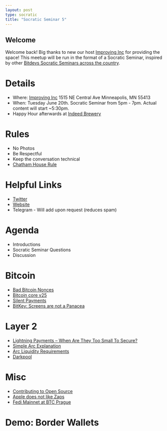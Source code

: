 ```yaml
---
layout: post
type: socratic
title: "Socratic Seminar 5"
---
```


## Welcome

Welcome back! Big thanks to new our host [Improving Inc](https://improving.com/) for providing the space!
This meetup will be run in the format of a Socratic Seminar, inspired by other [Bitdevs Socratic Seminars across the country](https://bitdevs.org/cities).

# Details
 - Where: [Improving Inc](https://www.google.com/maps/place/1515+NE+Central+Ave,+Minneapolis,+MN+55413/@45.0037797,-93.2469316,17z/data=!4m6!3m5!1s0x52b32d965c06ad57:0x277e62e6c3015129!8m2!3d45.0039428!4d-93.2456978!16s%2Fg%2F11bw3z3dw6) 1515 NE Central Ave Minneapolis, MN 55413
 - When: Tuesday June 20th. Socratic Seminar from 5pm - 7pm. Actual content will start ~5:30pm. 
 - Happy Hour afterwards at [Indeed Brewery](https://www.indeedbrewing.com/)

# Rules
 - No Photos
 - Be Respectful
 - Keep the conversation technical
 - [Chatham House Rule](https://www.facilitator.school/blog/chatham-house-rule)

# Helpful Links
 - [Twitter](https://twitter.com/BitcoinersMPLS)
 - [Website](https://bitdevsmpls.org)
 - Telegram - Will add upon request (reduces spam)

# Agenda
 - Introductions
 - Socratic Seminar Questions
 - Discussion

# Bitcoin
 - [Bad Bitcoin Nonces](https://eprint.iacr.org/2023/841.pdf)
 - [Bitcoin core v25](https://www.nobsbitcoin.com/bitcoin-core-v25-0/)
 - [Silent Payments](https://github.com/josibake/bips/blob/silent-payments-bip/bip-0000.mediawiki)
 - [BitKey: Screens are not a Panacea](https://bitkey.build/screens-are-not-a-panacea/)

# Layer 2
 - [Lightning Payments – When Are They Too Small To Secure?](https://blog.bitmex.com/lightning-payments-when-are-they-too-small-to-secure/)
 - [Simple Arc Explanation](https://gist.github.com/RubenSomsen/a394beb1dea9e47e981216768e007454)
 - [Arc Liquidity Requirements](https://twitter.com/rot13maxi/status/1667963452168499201)
 - [Darkpool](https://gist.github.com/moonsettler/6a214f5d01148ea204e9131b86a35382)

# Misc
 - [Contributing to Open Source](https://bitcoiner.guide/fork/)
 - [Apple does not like Zaps](https://www.nobsbitcoin.com/the-battle-for-zaps-on-damus-continues/)
 - [Fedi Mainnet at BTC Prague](https://www.fedi.xyz/blog/announcing-the-first-ever-pop-up-federation-in-btc-prague)

# Demo: Border Wallets
